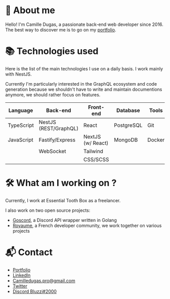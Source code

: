 # 🤔 About me
Hello! I'm Camille Dugas, a passionate back-end web developer since 2016. The best way to discover me is to go on my [portfolio](https://camilledugas.me).

# 📚 Technologies used
Here is the list of the main technologies I use on a daily basis. I work mainly with NestJS.

Currently I'm particularly interested in the GraphQL ecosystem and code generation because we shouldn't have to write and maintain documentions anymore, we should rather focus on features.

| Language   | Back-end              | Front-end         | Database   | Tools  |
| ---------- | --------------------- | ----------------- | ---------- | ------ |
| TypeScript | NestJS (REST/GraphQL) | React             | PostgreSQL | Git    |
| JavaScript | Fastify/Express       | NextJS (w/ React) | MongoDB    | Docker |
|            | WebSocket             | Tailwind          |            |        |
|            |                       | CSS/SCSS          |            |        |

# 🛠️ What am I working on ?
Currently, I work at Essential Tooth Box as a freelancer. 

I also work on two open source projects:
- [Goscord](https://github.com/Goscord), a Discord API wrapper written in Golang
- [Royaume](https://github.com/Virtual-Royaume), a French developer community, we work together on various projects

# 📬 Contact
- [Portfolio](https://camilledugas.me)
- [LinkedIn](https://www.linkedin.com/in/camille-dugas)
- [Camilledugas.pro@gmail.com](mailto:camilledugas.pro@gmail.com)
- [Twitter](https://twitter.com/Bluzzi_)
- [Discord Bluzzi#2000](https://discord.com/users/233351173665456129)
